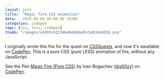 ```yaml
---
layout: post
title:  "Magic fire CSS animation"
date:   2016-06-04 00:00:00 +0300
categories: codepen
tags: [css, less, codepen]
thumb: "/images/e3493c62234646eb80edbc5d834a692b.png"
---
```


I originally wrote this fire for the quest on [CSSQuests][demo-on-cssquests], and now it's awailable on [CodePen][demo-on-codepen]. This is a pure CSS (pure LESS) animation of fire, without any JavaScript.

<p data-height="442" data-theme-id="light" data-slug-hash="OXgmLA" data-default-tab="result" data-user="sfi0zy" data-embed-version="2" class="codepen">See the Pen <a href="http://codepen.io/sfi0zy/pen/OXgmLA/">Magic Fire (Pure CSS)</a> by Ivan Bogachev (<a href="http://codepen.io/sfi0zy">@sfi0zy</a>) on <a href="http://codepen.io">CodePen</a>.</p>
<script async src="//assets.codepen.io/assets/embed/ei.js"></script>

[demo-on-codepen]: http://codepen.io/sfi0zy/pen/OXgmLA
[demo-on-cssquests]: https://cssquests.com/camp-fire/
